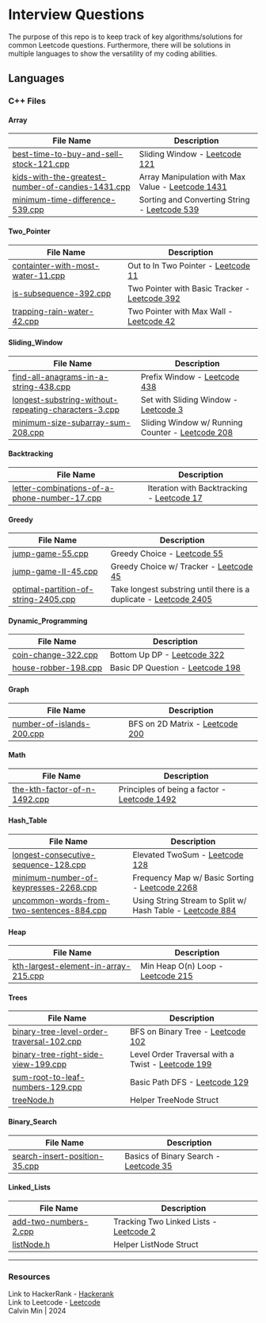 # Interview Questions
The purpose of this repo is to keep track of key algorithms/solutions for common Leetcode questions. Furthermore, there will be solutions in multiple languages to show the versatility of my coding abilities.
## Languages
### C++ Files
#### Array

| File Name | Description |
|---|---|
| [best-time-to-buy-and-sell-stock-121.cpp](https://github.com/Calvinjmin/Interview_Questions/blob/main/C%2B%2B/Array/best-time-to-buy-and-sell-stock-121.cpp) |  Sliding Window - [Leetcode 121](https://leetcode.com/problems/best-time-to-buy-and-sell-stock/description/) |
| [kids-with-the-greatest-number-of-candies-1431.cpp](https://github.com/Calvinjmin/Interview_Questions/blob/main/C%2B%2B/Array/kids-with-the-greatest-number-of-candies-1431.cpp) |  Array Manipulation with Max Value - [Leetcode 1431](https://leetcode.com/problems/kids-with-the-greatest-number-of-candies/description/) |
| [minimum-time-difference-539.cpp](https://github.com/Calvinjmin/Interview_Questions/blob/main/C%2B%2B/Array/minimum-time-difference-539.cpp) |  Sorting and Converting String - [Leetcode 539](https://leetcode.com/problems/minimum-time-difference/description/) |

#### Two_Pointer

| File Name | Description |
|---|---|
| [containter-with-most-water-11.cpp](https://github.com/Calvinjmin/Interview_Questions/blob/main/C%2B%2B/Two_Pointer/containter-with-most-water-11.cpp) |  Out to In Two Pointer - [Leetcode 11](https://leetcode.com/problems/container-with-most-water/description/) |
| [is-subsequence-392.cpp](https://github.com/Calvinjmin/Interview_Questions/blob/main/C%2B%2B/Two_Pointer/is-subsequence-392.cpp) |  Two Pointer with Basic Tracker - [Leetcode 392](https://leetcode.com/problems/is-subsequence/description/) |
| [trapping-rain-water-42.cpp](https://github.com/Calvinjmin/Interview_Questions/blob/main/C%2B%2B/Two_Pointer/trapping-rain-water-42.cpp) |  Two Pointer with Max Wall - [Leetcode 42](https://leetcode.com/problems/trapping-rain-water/description/) |

#### Sliding_Window

| File Name | Description |
|---|---|
| [find-all-anagrams-in-a-string-438.cpp](https://github.com/Calvinjmin/Interview_Questions/blob/main/C%2B%2B/Sliding_Window/find-all-anagrams-in-a-string-438.cpp) |  Prefix Window - [Leetcode 438](https://leetcode.com/problems/find-all-anagrams-in-a-string/description/) |
| [longest-substring-without-repeating-characters-3.cpp](https://github.com/Calvinjmin/Interview_Questions/blob/main/C%2B%2B/Sliding_Window/longest-substring-without-repeating-characters-3.cpp) |  Set with Sliding Window - [Leetcode 3](https://leetcode.com/problems/longest-substring-without-repeating-characters/) |
| [minimum-size-subarray-sum-208.cpp](https://github.com/Calvinjmin/Interview_Questions/blob/main/C%2B%2B/Sliding_Window/minimum-size-subarray-sum-208.cpp) |  Sliding Window w/ Running Counter - [Leetcode 208](https://leetcode.com/problems/minimum-size-subarray-sum/description/) |

#### Backtracking

| File Name | Description |
|---|---|
| [letter-combinations-of-a-phone-number-17.cpp](https://github.com/Calvinjmin/Interview_Questions/blob/main/C%2B%2B/Backtracking/letter-combinations-of-a-phone-number-17.cpp) |  Iteration with Backtracking - [Leetcode 17](https://leetcode.com/problems/letter-combinations-of-a-phone-number/description) |

#### Greedy

| File Name | Description |
|---|---|
| [jump-game-55.cpp](https://github.com/Calvinjmin/Interview_Questions/blob/main/C%2B%2B/Greedy/jump-game-55.cpp) |  Greedy Choice - [Leetcode 55](https://leetcode.com/problems/jump-game/description/) |
| [jump-game-II-45.cpp](https://github.com/Calvinjmin/Interview_Questions/blob/main/C%2B%2B/Greedy/jump-game-II-45.cpp) |  Greedy Choice w/ Tracker - [Leetcode 45](https://leetcode.com/problems/jump-game-ii/description/) |
| [optimal-partition-of-string-2405.cpp](https://github.com/Calvinjmin/Interview_Questions/blob/main/C%2B%2B/Greedy/optimal-partition-of-string-2405.cpp) |  Take longest substring until there is a duplicate - [Leetcode 2405](https://leetcode.com/problems/optimal-partition-of-string/description/) |

#### Dynamic_Programming

| File Name | Description |
|---|---|
| [coin-change-322.cpp](https://github.com/Calvinjmin/Interview_Questions/blob/main/C%2B%2B/Dynamic_Programming/coin-change-322.cpp) |  Bottom Up DP - [Leetcode 322](https://leetcode.com/problems/coin-change/description/) |
| [house-robber-198.cpp](https://github.com/Calvinjmin/Interview_Questions/blob/main/C%2B%2B/Dynamic_Programming/house-robber-198.cpp) |  Basic DP Question - [Leetcode 198](https://leetcode.com/problems/house-robber/description/) |

#### Graph

| File Name | Description |
|---|---|
| [number-of-islands-200.cpp](https://github.com/Calvinjmin/Interview_Questions/blob/main/C%2B%2B/Graph/number-of-islands-200.cpp) |  BFS on 2D Matrix - [Leetcode 200](https://leetcode.com/problems/number-of-islands/) |

#### Math

| File Name | Description |
|---|---|
| [the-kth-factor-of-n-1492.cpp](https://github.com/Calvinjmin/Interview_Questions/blob/main/C%2B%2B/Math/the-kth-factor-of-n-1492.cpp) |  Principles of being a factor - [Leetcode 1492](https://leetcode.com/problems/the-kth-factor-of-n/description/) |

#### Hash_Table

| File Name | Description |
|---|---|
| [longest-consecutive-sequence-128.cpp](https://github.com/Calvinjmin/Interview_Questions/blob/main/C%2B%2B/Hash_Table/longest-consecutive-sequence-128.cpp) |  Elevated TwoSum - [Leetcode 128](https://leetcode.com/problems/longest-consecutive-sequence/) |
| [minimum-number-of-keypresses-2268.cpp](https://github.com/Calvinjmin/Interview_Questions/blob/main/C%2B%2B/Hash_Table/minimum-number-of-keypresses-2268.cpp) |  Frequency Map w/ Basic Sorting - [Leetcode 2268](https://leetcode.com/problems/minimum-number-of-keypresses/description/) |
| [uncommon-words-from-two-sentences-884.cpp](https://github.com/Calvinjmin/Interview_Questions/blob/main/C%2B%2B/Hash_Table/uncommon-words-from-two-sentences-884.cpp) |  Using String Stream to Split w/ Hash Table - [Leetcode 884](https://leetcode.com/problems/uncommon-words-from-two-sentences/description/) |

#### Heap

| File Name | Description |
|---|---|
| [kth-largest-element-in-array-215.cpp](https://github.com/Calvinjmin/Interview_Questions/blob/main/C%2B%2B/Heap/kth-largest-element-in-array-215.cpp) |  Min Heap O(n) Loop - [Leetcode 215](https://leetcode.com/problems/kth-largest-element-in-an-array/description/) |

#### Trees

| File Name | Description |
|---|---|
| [binary-tree-level-order-traversal-102.cpp](https://github.com/Calvinjmin/Interview_Questions/blob/main/C%2B%2B/Trees/binary-tree-level-order-traversal-102.cpp) |  BFS on Binary Tree - [Leetcode 102](https://leetcode.com/problems/binary-tree-level-order-traversal/description) |
| [binary-tree-right-side-view-199.cpp](https://github.com/Calvinjmin/Interview_Questions/blob/main/C%2B%2B/Trees/binary-tree-right-side-view-199.cpp) |  Level Order Traversal with a Twist - [Leetcode 199](https://leetcode.com/problems/binary-tree-right-side-view/description/) |
| [sum-root-to-leaf-numbers-129.cpp](https://github.com/Calvinjmin/Interview_Questions/blob/main/C%2B%2B/Trees/sum-root-to-leaf-numbers-129.cpp) |  Basic Path DFS - [Leetcode 129](https://leetcode.com/problems/sum-root-to-leaf-numbers/) |
| [treeNode.h](https://github.com/Calvinjmin/Interview_Questions/blob/main/C%2B%2B/Trees/treeNode.h) |  Helper TreeNode Struct |

#### Binary_Search

| File Name | Description |
|---|---|
| [search-insert-position-35.cpp](https://github.com/Calvinjmin/Interview_Questions/blob/main/C%2B%2B/Binary_Search/search-insert-position-35.cpp) |  Basics of Binary Search - [Leetcode 35](https://leetcode.com/problems/search-insert-position/description) |

#### Linked_Lists

| File Name | Description |
|---|---|
| [add-two-numbers-2.cpp](https://github.com/Calvinjmin/Interview_Questions/blob/main/C%2B%2B/Linked_Lists/add-two-numbers-2.cpp) |  Tracking Two Linked Lists - [Leetcode 2](https://leetcode.com/problems/add-two-numbers/description/) |
| [listNode.h](https://github.com/Calvinjmin/Interview_Questions/blob/main/C%2B%2B/Linked_Lists/listNode.h) |  Helper ListNode Struct |

---
### Resources
Link to HackerRank - [Hackerank](https://www.hackerrank.com/) <br />
Link to Leetcode - [Leetcode](https://leetcode.com/) <br />
Calvin Min | 2024
